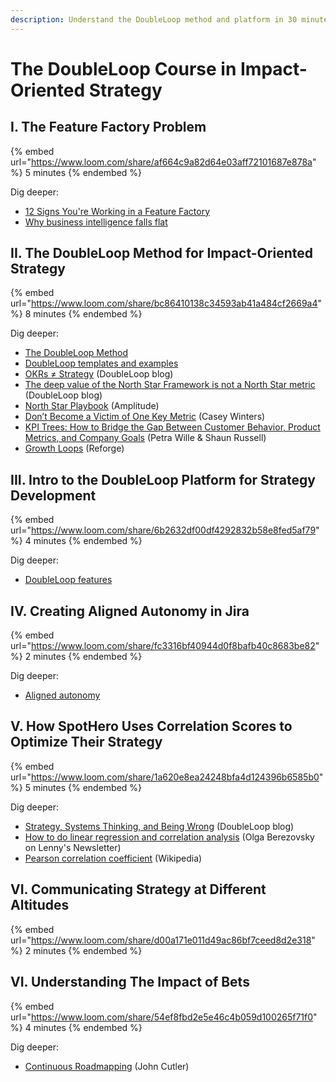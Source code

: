 ```yaml
---
description: Understand the DoubleLoop method and platform in 30 minutes
---
```


# The DoubleLoop Course in Impact-Oriented Strategy

## I. The Feature Factory Problem

{% embed url="https://www.loom.com/share/af664c9a82d64e03aff72101687e878a" %}
5 minutes
{% endembed %}

Dig deeper:

* [12 Signs You're Working in a Feature Factory](https://medium.com/@johnpcutler/12-signs-youre-working-in-a-feature-factory-44a5b938d6a2)
* [Why business intelligence falls flat](https://blog.doubleloop.app/why-dashboards-fall-flat/)

## II. The DoubleLoop Method for Impact-Oriented Strategy

{% embed url="https://www.loom.com/share/bc86410138c34593ab41a484cf2669a4" %}
8 minutes
{% endembed %}

Dig deeper:

* [The DoubleLoop Method](https://doubleloop.app/method)
* [DoubleLoop templates and examples](https://doubleloop.app/method)
* [OKRs ≠ Strategy](https://blog.doubleloop.app/okrs-strategy/) (DoubleLoop blog)
* [The deep value of the North Star Framework is not a North Star metric](https://blog.doubleloop.app/the-deep-value-of-the-north-star-framework-is-not-a-north-star-metric/) (DoubleLoop blog)
* [North Star Playbook](https://amplitude.com/books/north-star) (Amplitude)
* [Don’t Become a Victim of One Key Metric](measure/dedicated-outbound-ips.md) (Casey Winters)
* [KPI Trees: How to Bridge the Gap Between Customer Behavior, Product Metrics, and Company Goals](https://www.petra-wille.com/blog/kpi-trees-how-to-bridge-the-gap-between-customer-behavior-product-metrics-and-company-goals) (Petra Wille & Shaun Russell)
* [Growth Loops](https://www.reforge.com/blog/growth-loops) (Reforge)

## III. Intro to the DoubleLoop Platform for Strategy Development

{% embed url="https://www.loom.com/share/6b2632df00df4292832b58e8fed5af79" %}
4 minutes
{% endembed %}

Dig deeper:

* [DoubleLoop features](https://doubleloop.app/features)

## IV. Creating Aligned Autonomy in Jira

{% embed url="https://www.loom.com/share/fc3316bf40944d0f8bafb40c8683be82" %}
2 minutes
{% endembed %}

Dig deeper:

* [Aligned autonomy](https://peerspectivegmbh.medium.com/aligned-autonomy-what-is-it-and-how-may-i-adopt-it-a4f8775371d9)



## V. How SpotHero Uses Correlation Scores to Optimize Their Strategy

{% embed url="https://www.loom.com/share/1a620e8ea24248bfa4d124396b6585b0" %}
5 minutes
{% endembed %}

Dig deeper:

* [Strategy, Systems Thinking, and Being Wrong](https://blog.doubleloop.app/strategy-systems-thinking-and-being-wrong/) (DoubleLoop blog)
* [How to do linear regression and correlation analysis](https://www.lennysnewsletter.com/p/linear-regression-and-correlation-analysis) (Olga Berezovsky on Lenny's Newsletter)
* [Pearson correlation coefficient](https://en.wikipedia.org/wiki/Pearson\_correlation\_coefficient) (Wikipedia)

## VI. Communicating Strategy at Different Altitudes

{% embed url="https://www.loom.com/share/d00a171e011d49ac86bf7ceed8d2e318" %}
2 minutes
{% endembed %}

## VI. Understanding The Impact of Bets

{% embed url="https://www.loom.com/share/54ef8fbd2e5e46c4b059d100265f71f0" %}
4 minutes
{% endembed %}

Dig deeper:

* [Continuous Roadmapping](https://cutlefish.substack.com/p/tbm-2152-continuous-roadmapping) (John Cutler)
